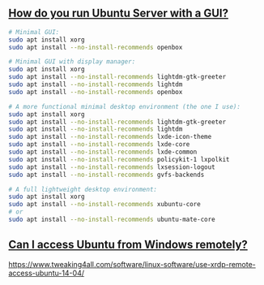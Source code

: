 ## [How do you run Ubuntu Server with a GUI?](https://askubuntu.com/questions/53822/how-do-you-run-ubuntu-server-with-a-gui)
```sh
# Minimal GUI:
sudo apt install xorg
sudo apt install --no-install-recommends openbox

# Minimal GUI with display manager:
sudo apt install xorg
sudo apt install --no-install-recommends lightdm-gtk-greeter
sudo apt install --no-install-recommends lightdm
sudo apt install --no-install-recommends openbox

# A more functional minimal desktop environment (the one I use):
sudo apt install xorg
sudo apt install --no-install-recommends lightdm-gtk-greeter
sudo apt install --no-install-recommends lightdm
sudo apt install --no-install-recommends lxde-icon-theme
sudo apt install --no-install-recommends lxde-core
sudo apt install --no-install-recommends lxde-common
sudo apt install --no-install-recommends policykit-1 lxpolkit
sudo apt install --no-install-recommends lxsession-logout
sudo apt install --no-install-recommends gvfs-backends

# A full lightweight desktop environment:
sudo apt install xorg
sudo apt install --no-install-recommends xubuntu-core
# or
sudo apt install --no-install-recommends ubuntu-mate-core
```
## [Can I access Ubuntu from Windows remotely?](https://askubuntu.com/questions/592537/can-i-access-ubuntu-from-windows-remotely)
https://www.tweaking4all.com/software/linux-software/use-xrdp-remote-access-ubuntu-14-04/

